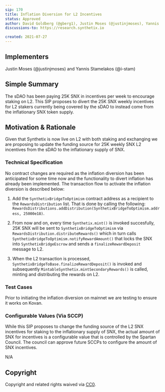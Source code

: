 ```yaml
---
sip: 170
title: Inflation Diversion for L2 Incentives
status: Approved
author: David Goldberg (@gberg1), Justin Moses (@justinjmoses), Yannis Stamelakos (@i-stam)
discussions-to: https://research.synthetix.io

created: 2021-07-27
---
```


<!--You can leave these HTML comments in your merged SIP and delete the visible duplicate text guides, they will not appear and may be helpful to refer to if you edit it again. This is the suggested template for new SIPs. Note that an SIP number will be assigned by an editor. When opening a pull request to submit your SIP, please use an abbreviated title in the filename, `sip-draft_title_abbrev.md`. The title should be 44 characters or less.-->

## Implementers

Justin Moses (@justinjmoses) and Yannis Stamelakos (@i-stam)

## Simple Summary

The sDAO has been paying 25K SNX in incentives per week to encourage staking on L2. This SIP proposes to divert the 25K SNX weekly incentives for L2 stakers currently being covered by the sDAO to instead come from the inflationary SNX token supply.

## Motivation & Rationale

Given that Synthetix is now live on L2 with both staking and exchanging we are proposing to update the funding source for 25K weekly SNX L2 incentives from the sDAO to the inflationary supply of SNX.

### Technical Specification

No contract changes are required as the inflation diversion has been anticipated for some time now and the functionality to divert inflation has already been implemented. The transaction flow to activate the inflation diversion is described below:

1. Add the `SynthetixBridgeToOptimism` contract address as a recipient to the `RewardsDistribution` list. That is done by calling the following: `RewardsDistributions.addDistribution(SynthetixBridgeToOptimism.address, 25000e18)`.

2. From now and on, every time `Synthetix.mint()` is invoked succesfully, 25K SNX will be sent to `SynthetixBridgeToOptimism` via `RewardsDistribution.distributeRewards()` which in turn calls `SynthetixBridgeToOptimism.notifyRewardAmount()` that locks the SNX into `SynthetixBridgeEscrow` and sends a `finalizeRewardDeposit` message to L2.

3. When the L2 transaction is processed, `SynthetixBridgeToBase.finalizeRewardDeposit()` is invoked and subsequently `MintableSynthetix.mintSecondaryRewards()` is called, minting and distributing the rewards on L2.

### Test Cases

<!--Test cases for an implementation are mandatory for SIPs but can be included with the implementation..-->

Prior to initiating the inflation diversion on mainnet we are testing to ensure it works on Kovan.

### Configurable Values (Via SCCP)

<!--Please list all values configurable via SCCP under this implementation.-->
While this SIP proposes to change the funding source of the L2 SNX incentives for staking to the inflationary supply of SNX, the actual amount of SNX for incentives is a configurable value that is controlled by the Spartan Council. The council can approve future SCCPs to configure the amount of SNX incentives. 

N/A

## Copyright

Copyright and related rights waived via [CC0](https://creativecommons.org/publicdomain/zero/1.0/).
